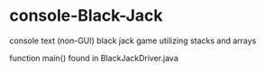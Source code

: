 # console-Black-Jack
console text (non-GUI) black jack game utilizing stacks and arrays

function main() found in BlackJackDriver.java
